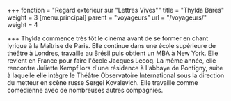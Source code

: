 +++
fonction = "Regard extérieur sur \"Lettres Vives\""
title = "Thylda Barès"
weight = 3
[menu.principal]
parent = "voyageurs"
url = "/voyageurs/"
weight = 4

+++
Thylda commence très tôt le cinéma avant de se former en chant lyrique à la Maîtrise de Paris. Elle continue dans une école supérieure de théâtre à Londres, travaille au Brésil puis obtient un MBA à New York. Elle revient en France pour faire l'école Jacques Lecoq. La même année, elle rencontre Juliette Kempf lors d'une résidence à l'abbaye de Pontigny, suite à laquelle elle intègre le Théâtre Observatoire International sous la direction du metteur en scène russe Sergei Kovalevich. Elle travaille comme comédienne avec de nombreuses autres compagnies.